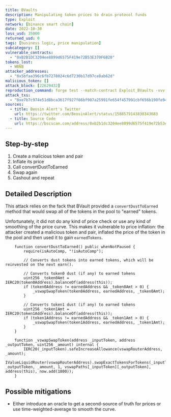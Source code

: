 ```yaml
---
title: BVaults
description: Manipulating token prices to drain protocol funds
type: Exploit
network: [binance smart chain]
date: 2022-10-30
loss_usd: 35000
returned_usd: 0
tags: [business logic, price manipulation]
subcategory: []
vulnerable_contracts:
  - "0xB2B1DC3204ee8899d6575F419e72B53E370F6B20"
tokens_lost:
  - WBNB
attacker_addresses:
  - "0x5bfaa396c6fb7278024c6d7230b17d97ce8ab62d"
malicious_token: []
attack_block: [22629432]
reproduction_command: forge test --match-contract Exploit_BVaults -vvv
attack_txs:
  - "0xe7b7c974e51d8bca3617f927f86bf907a25991fe654f457991cbf656b190fe94"
sources:
  - title: Beosin Alert's Twitter
    url: https://twitter.com/BeosinAlert/status/1588579143830343683
  - title: Source Code
    url: https://bscscan.com/address/0xb2b1dc3204ee8899d6575f419e72b53e370f6b20#code
---
```


## Step-by-step

1. Create a malicious token and pair
2. Inflate its price
3. Call convertDustToEarned
4. Swap again
5. Cashout and repeat

## Detailed Description

This attack relies on the fack that BVault provided a `convertDustToEarned` method that would swap all of the tokens in the pool to "earned" tokens.

Unfortunately, it did not do any kind of price check or use any kind of smoothing of the price curve. This makes it vulnerable to price inflation: the attacker created a malicious token and pair, inflated the price of the token in the pool and then used it to gain `earnedTokens`.

```solidity
    function convertDustToEarned() public whenNotPaused {
        require(isAutoComp, "!isAutoComp");

        // Converts dust tokens into earned tokens, which will be reinvested on the next earn().

        // Converts token0 dust (if any) to earned tokens
        uint256 _token0Amt = IERC20(token0Address).balanceOf(address(this));
        if (token0Address != earnedAddress && _token0Amt > 0) {
            _vswapSwapToken(token0Address, earnedAddress, _token0Amt);
        }

        // Converts token1 dust (if any) to earned tokens
        uint256 _token1Amt = IERC20(token1Address).balanceOf(address(this));
        if (token1Address != earnedAddress && _token1Amt > 0) {
            _vswapSwapToken(token1Address, earnedAddress, _token1Amt);
        }
    }

    function _vswapSwapToken(address _inputToken, address _outputToken, uint256 _amount) internal {
        IERC20(_inputToken).safeIncreaseAllowance(vswapRouterAddress, _amount);
        IValueLiquidRouter(vswapRouterAddress).swapExactTokensForTokens(_inputToken, _outputToken, _amount, 1, vswapPaths[_inputToken][_outputToken], address(this), now.add(1800));
    }
```

## Possible mitigations

- Either introduce an oracle to get a second-source of truth for prices or use time-weighted-average to smooth the curve.
